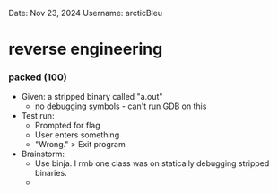 Date: Nov 23, 2024
Username: arcticBleu

# reverse engineering
### packed (100)
- Given: a stripped binary called "a.out"
	- no debugging symbols - can't run GDB on this
- Test run:
	- Prompted for flag
	- User enters something
	- "Wrong." > Exit program
- Brainstorm:
	- Use binja. I rmb one class was on statically debugging stripped binaries. 
	- 